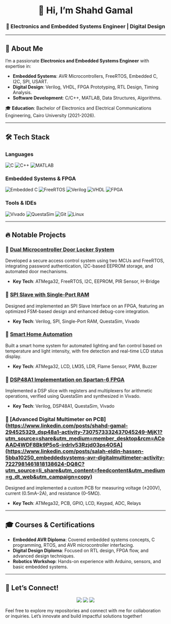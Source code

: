 <div align="center">
  <h1>👋 Hi, I’m Shahd Gamal</h1>
  <h3>🚀 Electronics and Embedded Systems Engineer | Digital Design</h3>
</div>

---

## 🚀 About Me
I’m a passionate **Electronics and Embedded Systems Engineer** with expertise in:
- **Embedded Systems**: AVR Microcontrollers, FreeRTOS, Embedded C, I2C, SPI, USART.
- **Digital Design**: Verilog, VHDL, FPGA Prototyping, RTL Design, Timing Analysis.
- **Software Development**: C/C++, MATLAB, Data Structures, Algorithms.

🎓 **Education**: Bachelor of Electronics and Electrical Communications Engineering, Cairo University (2021-2026).

---

## 🛠️ Tech Stack

### Languages
![C](https://img.shields.io/badge/-C-blue) ![C++](https://img.shields.io/badge/-C++-00599C) ![MATLAB](https://img.shields.io/badge/-MATLAB-orange)

### Embedded Systems & FPGA
![Embedded C](https://img.shields.io/badge/-Embedded%20C-green) ![FreeRTOS](https://img.shields.io/badge/-FreeRTOS-blue) ![Verilog](https://img.shields.io/badge/-Verilog-red) ![VHDL](https://img.shields.io/badge/-VHDL-yellow) ![FPGA](https://img.shields.io/badge/-FPGA-purple)

### Tools & IDEs
![Vivado](https://img.shields.io/badge/-Vivado-orange) ![QuestaSim](https://img.shields.io/badge/-QuestaSim-blue) ![Git](https://img.shields.io/badge/-Git-lightgrey) ![Linux](https://img.shields.io/badge/-Linux-black)

---

## 🔥 Notable Projects

### 🔹 [Dual Microcontroller Door Locker System](https://www.linkedin.com/posts/shahd-gamal-294525329_embeddedsystems-microcontrollers-securitysolutions-activity-7288690539799945216-qyW3?utm_source=share&utm_medium=member_desktop&rcm=ACoAAD4WDF8Bk9P5oS-irdrlv53Rzjd03ps4OSA)
Developed a secure access control system using two MCUs and FreeRTOS, integrating password authentication, I2C-based EEPROM storage, and automated door mechanisms.
- **Key Tech**: ATMega32, FreeRTOS, I2C, EEPROM, PIR Sensor, H-Bridge

### 🔹 [SPI Slave with Single-Port RAM](https://www.linkedin.com/posts/shahd-gamal-294525329_spi-slave-with-single-port-ram-activity-7308323812318552064-HyY4?utm_source=share&utm_medium=member_desktop&rcm=ACoAAD4WDF8Bk9P5oS-irdrlv53Rzjd03ps4OSA)
Designed and implemented an SPI Slave Interface on an FPGA, featuring an optimized FSM-based design and enhanced debug-core integration.
- **Key Tech**: Verilog, SPI, Single-Port RAM, QuestaSim, Vivado

### 🔹 [Smart Home Automation](https://www.linkedin.com/posts/shahd-gamal-294525329_embeddedsystems-automation-atmega32-activity-7249417351039737857-A4FK?utm_source=share&utm_medium=member_desktop&rcm=ACoAAD4WDF8Bk9P5oS-irdrlv53Rzjd03ps4OSA)
Built a smart home system for automated lighting and fan control based on temperature and light intensity, with fire detection and real-time LCD status display.
- **Key Tech**: ATMega32, LCD, LM35, LDR, Flame Sensor, PWM, Buzzer

### 🔹 [DSP48A1 Implementation on Spartan-6 FPGA](https://www.linkedin.com/posts/shahd-gamal-294525329_dsp48a1-activity-7307573332437045249-MjK1?utm_source=share&utm_medium=member_desktop&rcm=ACoAAD4WDF8Bk9P5oS-irdrlv53Rzjd03ps4OSA)
Implemented a DSP slice with registers and multiplexers for arithmetic operations, verified using QuestaSim and synthesized in Vivado.
- **Key Tech**: Verilog, DSP48A1, QuestaSim, Vivado

### 🔹 [Advanced Digital Multimeter on PCB](https://www.linkedin.com/posts/shahd-gamal-294525329_dsp48a1-activity-7307573332437045249-MjK1?utm_source=share&utm_medium=member_desktop&rcm=ACoAAD4WDF8Bk9P5oS-irdrlv53Rzjd03ps4OSA](https://www.linkedin.com/posts/salah-eldin-hassen-5bba10250_embeddedsystems-avr-digitalmultimeter-activity-7227981461818138624-DQ8C?utm_source=li_share&utm_content=feedcontent&utm_medium=g_dt_web&utm_campaign=copy)
Designed and implemented a custom PCB for measuring voltage (±200V), current (0.5mA–2A), and resistance (0–5MΩ).
- **Key Tech**: ATMega32, PCB, GPIO, LCD, Keypad, ADC, Relays

---

## 🎓 Courses & Certifications
- **Embedded AVR Diploma**: Covered embedded systems concepts, C programming, RTOS, and AVR microcontroller interfacing.
- **Digital Design Diploma**: Focused on RTL design, FPGA flow, and advanced design techniques.
- **Robotics Workshop**: Hands-on experience with Arduino, sensors, and basic embedded systems.

---

## 📩 Let’s Connect!
<div align="center">
  <a href="mailto:shahdgamal1977@gmail.com"><img src="https://img.shields.io/badge/Email-shahdgamal1977@gmail.com-red"></a>
  <a href="https://www.linkedin.com/in/shahd-gamal-294525329/"><img src="https://img.shields.io/badge/LinkedIn-Shahd%20Gamal-blue"></a>
  <a href="https://github.com/ShahdGamal-3"><img src="https://img.shields.io/badge/GitHub-ShahdGamal--3-lightgrey"></a>
</div>

Feel free to explore my repositories and connect with me for collaboration or inquiries. Let’s innovate and build impactful solutions together!
